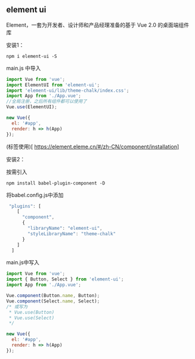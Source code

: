 ## element ui

 Element，一套为开发者、设计师和产品经理准备的基于 Vue 2.0 的桌面端组件库 

安装1：

```
npm i element-ui -S
```

main.js 中导入

```js
import Vue from 'vue';
import ElementUI from 'element-ui';
import 'element-ui/lib/theme-chalk/index.css';
import App from './App.vue';
//全局注册，之后所有组件都可以使用了
Vue.use(ElementUI);

new Vue({
  el: '#app',
  render: h => h(App)
});
```

(标签使用)[ https://element.eleme.cn/#/zh-CN/component/installation]

安装2：

按需引入

```
npm install babel-plugin-component -D
```

将babel.config.js中添加

```js
 "plugins": [
    [
      "component",
      {
        "libraryName": "element-ui",
        "styleLibraryName": "theme-chalk"
      }
    ]
  ]
```

main.js中写入

```js
import Vue from 'vue';
import { Button, Select } from 'element-ui';
import App from './App.vue';

Vue.component(Button.name, Button);
Vue.component(Select.name, Select);
/* 或写为
 * Vue.use(Button)
 * Vue.use(Select)
 */

new Vue({
  el: '#app',
  render: h => h(App)
});
```



